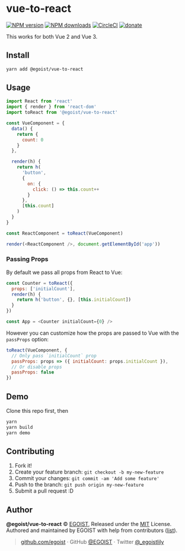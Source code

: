 # vue-to-react

[![NPM version](https://badgen.net/npm/v/@egoist/vue-to-react)](https://npmjs.com/package/@egoist/vue-to-react) [![NPM downloads](https://badgen.net/npm/dm/@egoist/vue-to-react)](https://npmjs.com/package/@egoist/vue-to-react) [![CircleCI](https://badgen.net/circleci/github/egoist/vue-to-react/master)](https://circleci.com/gh/egoist/vue-to-react/tree/master) [![donate](https://badgen.net/badge/support%20me/donate/ff69b4)](https://github.com/sponsors/egoist)

This works for both Vue 2 and Vue 3.

## Install

```bash
yarn add @egoist/vue-to-react
```

## Usage

```js
import React from 'react'
import { render } from 'react-dom'
import toReact from '@egoist/vue-to-react'

const VueComponent = {
  data() {
    return {
      count: 0
    }
  },

  render(h) {
    return h(
      'button',
      {
        on: {
          click: () => this.count++
        }
      },
      [this.count]
    )
  }
}

const ReactComponent = toReact(VueComponent)

render(<ReactComponent />, document.getElementById('app'))
```

### Passing Props

By default we pass all props from React to Vue:

```js
const Counter = toReact({
  props: ['initialCount'],
  render(h) {
    return h('button', {}, [this.initialCount])
  }
})

const App = <Counter initialCount={0} />
```

However you can customize how the props are passed to Vue with the `passProps` option:

```js
toReact(VueComponent, {
  // Only pass `initialCount` prop
  passProps: props => ({ initialCount: props.initialCount }),
  // Or disable props
  passProps: false
})
```

## Demo

Clone this repo first, then

```bash
yarn
yarn build
yarn demo
```

## Contributing

1. Fork it!
2. Create your feature branch: `git checkout -b my-new-feature`
3. Commit your changes: `git commit -am 'Add some feature'`
4. Push to the branch: `git push origin my-new-feature`
5. Submit a pull request :D

## Author

**@egoist/vue-to-react** © [EGOIST](https://github.com/egoist), Released under the [MIT](./LICENSE) License.<br>
Authored and maintained by EGOIST with help from contributors ([list](https://github.com/egoist/vue-to-react/contributors)).

> [github.com/egoist](https://github.com/egoist) · GitHub [@EGOIST](https://github.com/egoist) · Twitter [@\_egoistlily](https://twitter.com/_egoistlily)
